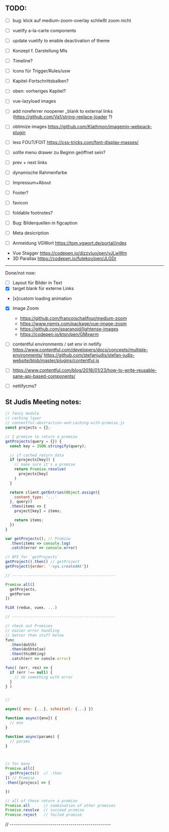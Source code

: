 

## TODO:

- [ ] bug: klick auf medium-zoom-overlay schließt zoom nicht
- [ ] vuetify a-la-carte components
- [ ] update vuetify to enable deactivation of theme
- [ ] Konzept f. Darstellung MIs
- [ ] Timeline?
- [ ] Icons für Trigger/Rules/usw
- [ ] Kapitel-Fortschrittsbalken?
- [ ] oben: vorheriges Kapitel?
- [ ] vue-lazyload images
- [ ] add noreferrer noopener _blank to external links (https://github.com/Va1/string-replace-loader ?)
- [ ] obtimize images https://github.com/Klathmon/imagemin-webpack-plugin
- [ ] less FOUT/FOIT https://css-tricks.com/font-display-masses/

- [ ] sollte menu drawer zu Beginn geöffnet sein?
- [ ] prev + next links
- [ ] dynamische Rahmenfarbe
- [ ] Impressum+About
- [ ] Footer? 
- [ ] favicon
- [ ] foldable footnotes?
- [ ] Bug: Bilderquellen in figcaption

- [ ] Meta desicription
- [ ] Anmeldung VGWort https://tom.vgwort.de/portal/index



- Vue Stagger https://codepen.io/dizzyluo/pen/yJLwWm
- 3D Parallax https://codepen.io/futekov/pen/JLGDr


-----
Done/not now:

- [ ] Layout für Bilder in Text
- [x] target blank für externe Links
- [x]custom loading animation 
- [x] Image Zoom
    - https://github.com/francoischalifour/medium-zoom
    - https://www.npmjs.com/package/vue-image-zoom
    - https://github.com/sparanoid/lightense-images
    - https://codepen.io/ktsn/pen/GMxwrm


- [ ] contentful environments / set env in netlify
      https://www.contentful.com/developers/docs/concepts/multiple-environments/
      https://github.com/stefanjudis/stefan-judis-website/blob/master/plugins/contentful.js
- [ ] https://www.contentful.com/blog/2018/01/23/how-to-write-reusable-sane-api-based-components/
- [ ] netlifycms?






## St Judis Meeting notes:

```js
// fancy module
// caching layer
// contentful-abstraction-and-caching-with-promise.js
const projects = {};

// I promise to return a promsie
getProjects(query = {}) {
  const key = JSON.stringify(query);

  // if cached return data
  if (projects[key]) {
    // make sure it's a promise
    return Promise.resolve(
      projects[key]
    )
  }

  return client.getEntries(Object.assign({
    content_type: '...'
  }, query))
  .then(items => {
    project[key] = items;

    return items;
  })
}

var getProjects(); // Promise 
  .then(items => console.log)
  .catch(error => console.error)

// API for `getProjects`
getProject().then() // getProject
getProject({order: '-sys.createdAt'})

// ----------------------------------------------

Promise.all([
  getProjects,
  getPerson
])

FLUX (redux, vuex, ...)

// ----------------------------------------------

// check out Promises
// easier error handling
// better than stuff below
func
  .then(doSth)
  .then(doShtelse)
  .then(thidHting)
  .catch(err => consle.error)

func( (err, res) => {
  if (err !== null) {
    // do something with error
  }
} )


// 

async({ env: {...}, schnitzel: {...} })

function async({env}) {
  // env 
}

function async(params) {
  // params
}



// for many
Promise.all([
  getProjects()  // .then
]) // Promise 
.then([projecs] => {

})

// all of these return a promise
Promise.all      // combination of other promises
Promise.resolve  // succeed promise
Promise.reject   // failed promise
```

// --------------------------------------------------




